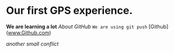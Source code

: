 # Our first GPS experience.

**We are learning a lot**
*About GitHub*
`We are using git push`
[Github] (www.Github.com)


*another small conflict*

